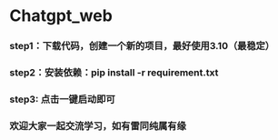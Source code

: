 # Chatgpt_web
### step1：下载代码，创建一个新的项目，最好使用3.10（最稳定）
### step2：安装依赖：pip install -r requirement.txt
### step3: 点击一键启动即可
### 欢迎大家一起交流学习，如有雷同纯属有缘



